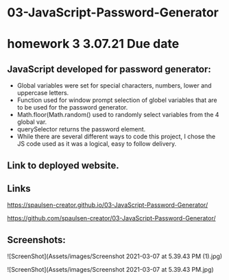 # 03-JavaScript-Password-Generator

# homework 3  3.07.21 Due date
## JavaScript developed for password generator:
* Global variables were set for special characters, numbers, lower and uppercase letters.
* Function used for window prompt selection of globel variables that are to be used for the password generator.
* Math.floor(Math.random() used to randomly select variables from the 4 global var.
* querySelector returns the password element.
* While there are several different ways to code this project, I chose the JS code used as it was a logical, easy to follow delivery.   

## Link to deployed website.

## Links
https://spaulsen-creator.github.io/03-JavaScript-Password-Generator/

https://github.com/spaulsen-creator/03-JavaScript-Password-Generator/

## Screenshots:
![ScreenShot](Assets/images/Screenshot 2021-03-07 at 5.39.43 PM (1).jpg)

![ScreenShot](Assets/images/Screenshot 2021-03-07 at 5.39.43 PM.jpg)
